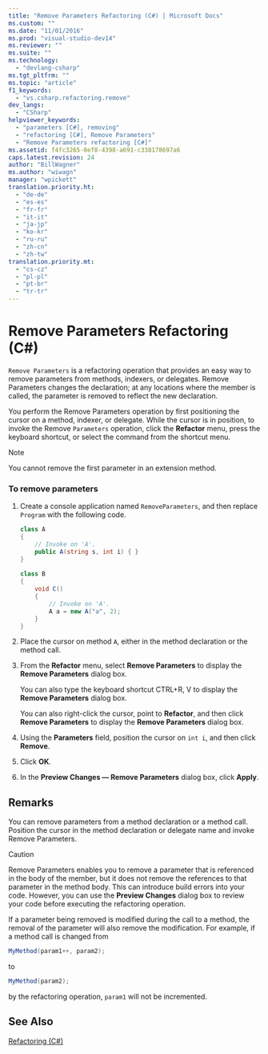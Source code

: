 ```yaml
---
title: "Remove Parameters Refactoring (C#) | Microsoft Docs"
ms.custom: ""
ms.date: "11/01/2016"
ms.prod: "visual-studio-dev14"
ms.reviewer: ""
ms.suite: ""
ms.technology: 
  - "devlang-csharp"
ms.tgt_pltfrm: ""
ms.topic: "article"
f1_keywords: 
  - "vs.csharp.refactoring.remove"
dev_langs: 
  - "CSharp"
helpviewer_keywords: 
  - "parameters [C#], removing"
  - "refactoring [C#], Remove Parameters"
  - "Remove Parameters refactoring [C#]"
ms.assetid: f4fc3265-0ef8-4398-a691-c338178697a6
caps.latest.revision: 24
author: "BillWagner"
ms.author: "wiwagn"
manager: "wpickett"
translation.priority.ht: 
  - "de-de"
  - "es-es"
  - "fr-fr"
  - "it-it"
  - "ja-jp"
  - "ko-kr"
  - "ru-ru"
  - "zh-cn"
  - "zh-tw"
translation.priority.mt: 
  - "cs-cz"
  - "pl-pl"
  - "pt-br"
  - "tr-tr"
---
```

# Remove Parameters Refactoring (C#)
`Remove Parameters` is a refactoring operation that provides an easy way to remove parameters from methods, indexers, or delegates. Remove Parameters changes the declaration; at any locations where the member is called, the parameter is removed to reflect the new declaration.  
  
 You perform the Remove Parameters operation by first positioning the cursor on a method, indexer, or delegate. While the cursor is in position, to invoke the Remove `Parameters` operation, click the **Refactor** menu, press the keyboard shortcut, or select the command from the shortcut menu.  
  
> [!NOTE]
>  You cannot remove the first parameter in an extension method.  
  
### To remove parameters  
  
1.  Create a console application named `RemoveParameters`, and then replace `Program` with the following code.  
  
    ```c#  
    class A  
    {  
        // Invoke on 'A'.  
        public A(string s, int i) { }  
    }  
  
    class B  
    {  
        void C()  
        {  
            // Invoke on 'A'.  
            A a = new A("a", 2);  
        }  
    }  
    ```  
  
2.  Place the cursor on method `A`, either in the method declaration or the method call.  
  
3.  From the **Refactor** menu, select **Remove Parameters** to display the **Remove Parameters** dialog box.  
  
     You can also type the keyboard shortcut CTRL+R, V to display the **Remove Parameters** dialog box.  
  
     You can also right-click the cursor, point to **Refactor**, and then click **Remove Parameters** to display the **Remove Parameters** dialog box.  
  
4.  Using the **Parameters** field, position the cursor on `int i`, and then click **Remove**.  
  
5.  Click **OK**.  
  
6.  In the **Preview Changes — Remove Parameters** dialog box, click **Apply**.  
  
## Remarks  
 You can remove parameters from a method declaration or a method call. Position the cursor in the method declaration or delegate name and invoke Remove Parameters.  
  
> [!CAUTION]
>  Remove Parameters enables you to remove a parameter that is referenced in the body of the member, but it does not remove the references to that parameter in the method body. This can introduce build errors into your code. However, you can use the **Preview Changes** dialog box to review your code before executing the refactoring operation.  
  
 If a parameter being removed is modified during the call to a method, the removal of the parameter will also remove the modification. For example, if a method call is changed from  
  
```c#  
MyMethod(param1++, param2);  
```  
  
 to  
  
```c#  
MyMethod(param2);  
```  
  
 by the refactoring operation, `param1` will not be incremented.  
  
## See Also  
 [Refactoring (C#)](../csharp-ide/refactoring-csharp.md)